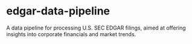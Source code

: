 # edgar-data-pipeline
A data pipeline for processing U.S. SEC EDGAR filings, aimed at offering insights into corporate financials and market trends.
